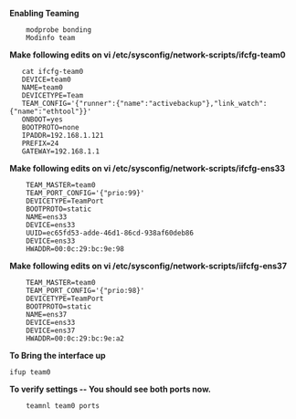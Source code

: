**Enabling Teaming**
```
	modprobe bonding
	Modinfo team
```
 **Make following edits on vi /etc/sysconfig/network-scripts/ifcfg-team0**
 ```
	cat ifcfg-team0
	DEVICE=team0
	NAME=team0
	DEVICETYPE=Team
	TEAM_CONFIG='{"runner":{"name":"activebackup"},"link_watch":{"name":"ethtool"}}'
	ONBOOT=yes
	BOOTPROTO=none
	IPADDR=192.168.1.121
	PREFIX=24
	GATEWAY=192.168.1.1
```
**Make following edits on vi /etc/sysconfig/network-scripts/ifcfg-ens33**
```
	TEAM_MASTER=team0
	TEAM_PORT_CONFIG='{"prio:99}'
	DEVICETYPE=TeamPort
	BOOTPROTO=static
	NAME=ens33
	DEVICE=ens33
	UUID=ec65fd53-adde-46d1-86cd-938af60deb86
	DEVICE=ens33
	HWADDR=00:0c:29:bc:9e:98
```
**Make following edits on vi /etc/sysconfig/network-scripts/iifcfg-ens37**
```
	TEAM_MASTER=team0
	TEAM_PORT_CONFIG='{"prio:98}'
	DEVICETYPE=TeamPort
	BOOTPROTO=static
	NAME=ens37
	DEVICE=ens33
	DEVICE=ens37
	HWADDR=00:0c:29:bc:9e:a2
```
**To Bring the interface up**
 ```
 ifup team0
```
**To verify settings -- You should see both ports now.**
```
	teamnl team0 ports
```

